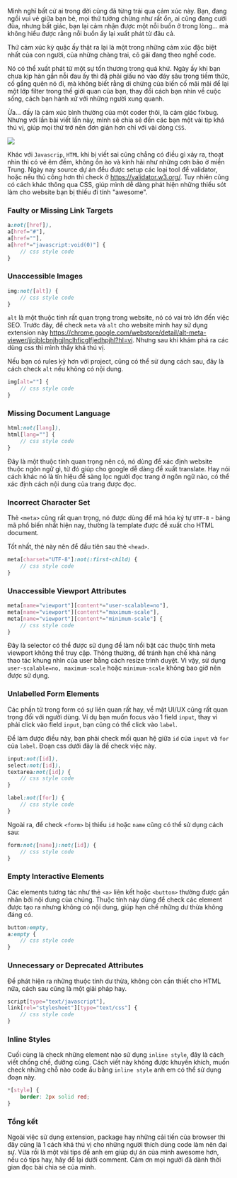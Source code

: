 Mình nghĩ bất cứ ai trong đời cũng đã từng trải qua cảm xúc này. Bạn, đang ngồi vui vẻ giữa bạn bè, mọi thứ tưởng chừng như rất ổn, ai cũng đang cười đùa, nhưng bất giác, bạn lại cảm nhận được một nỗi buồn ở trong lòng... mà không hiểu được rằng nỗi buồn ấy lại xuất phát từ đâu cả.

Thứ cảm xúc kỳ quặc ấy thật ra lại là một trong những cảm xúc đặc biệt nhất của con người, của những chàng trai, cô gái đang theo nghề code.

Nó có thể xuất phát từ một sự tổn thương trong quá khứ. Ngày ấy khi bạn chưa kịp hàn gắn nỗi đau ấy thì đã phải giấu nó vào đáy sâu trong tiềm thức, cố gắng quên nó đi, mà không biết rằng di chứng của biến cố mãi mãi để lại một lớp filter trong thế giới quan của bạn, thay đổi cách bạn nhìn về cuộc sống, cách bạn hành xử với những người xung quanh. 

Ừa... đấy là cảm xúc bình thường của một coder thôi, là cảm giác fixbug. Nhưng với lần bài viết lần này, mình sẽ chia sẻ đến các bạn một vài tip khá thú vị, giúp mọi thứ trở nên đơn giản hơn chỉ với vài dòng `CSS`. 

![](https://images.viblo.asia/aeec3c25-aaa6-4055-bd4a-19ca57116444.jpg)

Khác với `Javascrip`, `HTML` khi bị viết sai cũng chẳng có điều gì xảy ra, thoạt nhìn thì có vẻ êm đềm, không ồn ào và kinh hãi như những cơn bão ở miền Trung. Ngày nay source dự án đều được setup các loại tool để validator, hoặc nếu thủ công hơn thì check ở https://validator.w3.org/. Tuy nhiên cũng có cách khác thông qua CSS, giúp mình dễ dàng phát hiện những thiếu sót làm cho website bạn bị thiếu đi tính "awesome".

### Faulty or Missing Link Targets
```scss
a:not([href]),
a[href="#"],
a[href=""],
a[href*="javascript:void(0)"] {
    // css style code
}
```

### Unaccessible Images
```scss
img:not([alt]) {
    // css style code
}
```
`alt` là một thuộc tính rất quan trọng trong website, nó có vai trò lớn đến việc SEO. Trước đây, để check `meta` và `alt` cho website mình hay sử dụng extension này https://chrome.google.com/webstore/detail/alt-meta-viewer/jjcjblcbnjhgjlnclhficglfjedhpjhl?hl=vi. Nhưng sau khi khám phá ra các dùng css thì mình thấy khá thú vị.

Nếu bạn có rules kỹ hơn với project, cũng có thể sử dụng cách sau, đây là cách check `alt` nếu không có nội dung.
```scss
img[alt=""] {
    // css style code
}
```

### Missing Document Language
```scss
html:not([lang]),
html[lang=""] {
    // css style code
}
```
Đây là một thuộc tính quan trọng nên có, nó dùng để xác định website thuộc ngôn ngữ gì, từ đó giúp cho google dễ dàng đề xuất translate. Hay nói cách khác nó là tín hiệu để sàng lọc người đọc trang ở ngôn ngữ nào, có thể xác định cách nội dung của trang được đọc.

### Incorrect Character Set
Thẻ `<meta>` cũng rất quan trọng, nó được dùng để mã hóa ký tự `UTF-8` - bảng mã phổ biến nhất hiện nay, thường là template được đề xuất cho HTML document.

Tốt nhất, thẻ này nên để đầu tiên sau thẻ `<head>`.
```scss
meta[charset="UTF-8"]:not(:first-child) {
    // css style code
}
```
    
### Unaccessible Viewport Attributes
```scss
meta[name="viewport"][content*="user-scalable=no"],
meta[name="viewport"][content*="maximum-scale"],
meta[name="viewport"][content*="minimum-scale"] {
    // css style code
}
```

Đây là selector có thể được sử dụng để làm nổi bật các thuộc tính meta viewport không thể truy cập. Thông thường, để tránh hạn chế khả năng thao tác khung nhìn của user bằng cách resize trình duyệt. Vì vậy, sử dụng `user-scalable=no, maximum-scale` hoặc `minimum-scale` không bao giờ nên được sử dụng.

### Unlabelled Form Elements
Các phần tử trong form có sự liên quan rất hay, về mặt UI/UX cũng rất quan trọng đối với người dùng. Ví dụ bạn muốn focus vào 1 field `input`, thay vì phải click vào field `input`, bạn cũng có thể click vào `label`.

Để làm được điều này, bạn phải check mối quan hệ giữa `id` của `input` và `for` của `label`. Đoạn css dưới đây là để check việc này.

```scss
input:not([id]),
select:not([id]),
textarea:not([id]) {
    // css style code
}

label:not([for]) {
    // css style code
}
```

Ngoài ra, để check `<form>` bị thiếu `id` hoặc `name` cũng có thể sử dụng cách sau:
```scss
form:not([name]):not([id]) {
    // css style code
}
```

### Empty Interactive Elements
Các elements tương tác như thẻ `<a>` liên kết hoặc `<button>` thường được gắn nhãn bởi nội dung của chúng. Thuộc tính này dùng để check các element được tạo ra nhưng không có nội dung, giúp hạn chế những dư thừa không đáng có.

```scss
button:empty, 
a:empty {
    // css style code
}
```

### Unnecessary or Deprecated Attributes
Để phát hiện ra những thuộc tính dư thừa, không còn cần thiết cho HTML nữa, cách sau cũng là một giải pháp hay.
```scss
script[type="text/javascript"],
link[rel="stylesheet"][type="text/css"] {
    // css style code
}
```

### Inline Styles
Cuối cùng là check những element nào sử dụng `inline style`, đây là cách viết chống chế, đường cùng. Cách viết này không được khuyến khích, muốn check những chỗ nào code ẩu bằng `inline style` anh em có thể sử dụng đoạn này.
```scss
*[style] { 
    border: 2px solid red;
}
```

### Tổng kết
Ngoài việc sử dụng extension, package hay những cải tiến của browser thì đây cũng là 1 cách khá thú vị cho những người thích dùng code làm nên đại sự. Vừa rồi là một vài tips để anh em giúp dự án của mình awesome hơn, nếu có tips hay, hãy để lại dưới comment. Cảm ơn mọi người đã dành thời gian đọc bài chia sẻ của mình.